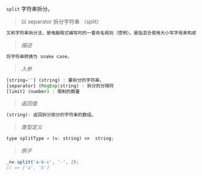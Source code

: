 `split` 字符串拆分。

> 以 separator 拆分字符串 （split） 

```javascript
又称字符串拆分法，是电脑程式编写时的一套命名规则（惯例）。是指混合使用大小写字母来构成变量和函数的名字。
```
> *描述*

```javascript
将字符串转换为 snake case。
```

> *入参*

```javascript
[string=''] (string) : 要拆分的字符串。
[separator] (RegExp|string) : 拆分的分隔符
[limit] (number) : 限制的数量
```

> *返回值*

```javascript
(string): 返回拆分部分的字符串的数组。

```

> *类型定义*

```javascript
type splitType = (v: string) =>  string;
```

> *例子*

```javascript
_nv.split('a-b-c', '-', 2);
// => ['a', 'b']
```



